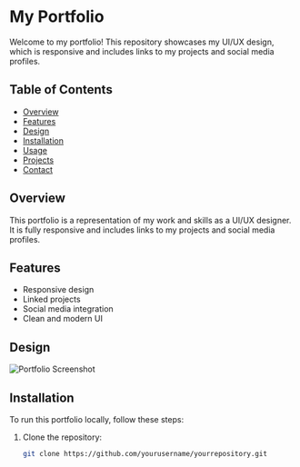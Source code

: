 # My Portfolio

Welcome to my portfolio! This repository showcases my UI/UX design, which is responsive and includes links to my projects and social media profiles.

## Table of Contents

- [Overview](#overview)
- [Features](#features)
- [Design](#design)
- [Installation](#installation)
- [Usage](#usage)
- [Projects](#projects)
- [Contact](#contact)

## Overview

This portfolio is a representation of my work and skills as a UI/UX designer. It is fully responsive and includes links to my projects and social media profiles.

## Features

- Responsive design
- Linked projects
- Social media integration
- Clean and modern UI

## Design

![Portfolio Screenshot](link-to-your-screenshot)

## Installation

To run this portfolio locally, follow these steps:

1. Clone the repository:
   ```sh
   git clone https://github.com/yourusername/yourrepository.git
